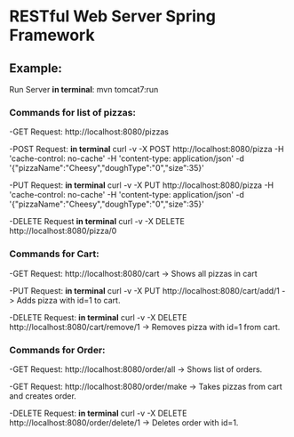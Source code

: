 # RESTful Web Server Spring Framework

## Example:

Run Server **in terminal**: mvn tomcat7:run

### Commands for list of pizzas:

-GET Request: http://localhost:8080/pizzas

-POST Request: **in terminal**
    curl -v -X POST http://localhost:8080/pizza -H 'cache-control: no-cache' -H 'content-type: application/json' -d '{"pizzaName":"Cheesy","doughType":"0","size":35}'

-PUT Request: **in terminal**
    curl -v -X PUT http://localhost:8080/pizza -H 'cache-control: no-cache' -H 'content-type: application/json' -d '{"pizzaName":"Cheesy","doughType":"0","size":35}'

-DELETE Request **in terminal**
    curl -v -X DELETE http://localhost:8080/pizza/0

### Commands for Cart:

-GET Request: http://localhost:8080/cart -> Shows all pizzas in cart

-PUT Request: **in terminal**
    curl -v -X PUT http://localhost:8080/cart/add/1 -> Adds pizza with id=1 to cart.

-DELETE Request: **in terminal**
    curl -v -X DELETE http://localhost:8080/cart/remove/1 -> Removes pizza with id=1 from cart.
 
### Commands for Order:

-GET Request: http://localhost:8080/order/all -> Shows list of orders.

-GET Request: http://localhost:8080/order/make -> Takes pizzas from cart and creates order.

-DELETE Request: **in terminal**
    curl -v -X DELETE http://localhost:8080/order/delete/1 -> Deletes order with id=1.

